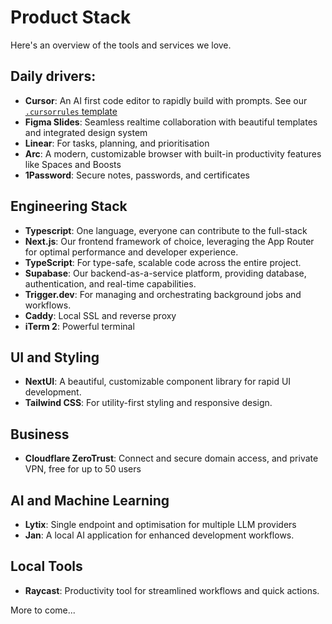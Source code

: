 # Product Stack

 Here's an overview of the tools and services we love.

## Daily drivers:
- **Cursor**: An AI first code editor to rapidly build with prompts. See our [`.cursorrules` template](/engineering/.cursorrules)
- **Figma Slides**: Seamless realtime collaboration with beautiful templates and integrated design system
- **Linear**: For tasks, planning, and prioritisation
- **Arc**: A modern, customizable browser with built-in productivity features like Spaces and Boosts
- **1Password**: Secure notes, passwords, and certificates 

## Engineering Stack
- **Typescript**: One language, everyone can contribute to the full-stack
- **Next.js**: Our frontend framework of choice, leveraging the App Router for optimal performance and developer experience.
- **TypeScript**: For type-safe, scalable code across the entire project.
- **Supabase**: Our backend-as-a-service platform, providing database, authentication, and real-time capabilities.
- **Trigger.dev**: For managing and orchestrating background jobs and workflows.
- **Caddy**: Local SSL and reverse proxy
- **iTerm 2**: Powerful terminal

## UI and Styling

- **NextUI**: A beautiful, customizable component library for rapid UI development. 
- **Tailwind CSS**: For utility-first styling and responsive design.

## Business
- **Cloudflare ZeroTrust**: Connect and secure domain access, and private VPN, free for up to 50 users

## AI and Machine Learning

- **Lytix**: Single endpoint and optimisation for multiple LLM providers
- **Jan**: A local AI application for enhanced development workflows.

## Local Tools
- **Raycast**: Productivity tool for streamlined workflows and quick actions.


More to come...
